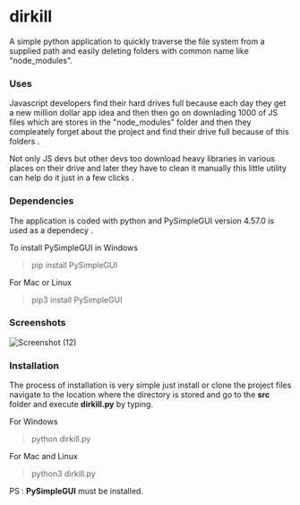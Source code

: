 # dirkill
A simple python application to quickly traverse the file system from a supplied path and easily deleting folders with common name like "node_modules".

### Uses
Javascript developers find their hard drives full because each day they get a new million dollar app idea and then then go on downlading 1000 of JS files which are stores in the "node_modules" folder and then they compleately forget about the project and find their drive full because of this folders .   

Not only JS devs but other devs too download heavy libraries in various places on their drive and later they have to clean it manually this little utility can help do it just in a few clicks .

### Dependencies

The application is coded with python and PySimpleGUI version 4.57.0 is used as a dependecy .

To install PySimpleGUI in Windows

   > pip install PySimpleGUI

For Mac or Linux

  > pip3 install PySimpleGUI

### Screenshots
![Screenshot (12)](https://user-images.githubusercontent.com/99042379/161427044-4abb5808-cbff-44cd-8c78-43830b06b2ce.png)

### Installation
The process of installation is very simple just install or clone the project files navigate to the location where the directory is stored and go to the **src** folder and execute **dirkill.py** by typing.
 
For Windows

  > python dirkill.py

For Mac and Linux
  > python3 dirkill.py

PS : **PySimpleGUI** must be installed.
